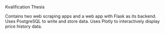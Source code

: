 Kvalification Thesis

Contains two web scraping apps and a web app with Flask as its backend.
Uses PostgreSQL to write and store data.
Uses Plotly to interactively display price history data.
